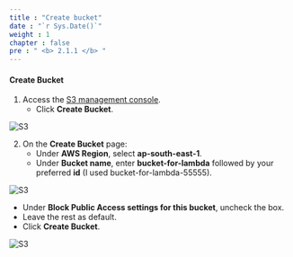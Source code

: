 ```yaml
---
title : "Create bucket"
date : "`r Sys.Date()`"
weight : 1
chapter : false
pre : " <b> 2.1.1 </b> "
---
```


#### Create Bucket
1. Access the [S3 management console](https://s3.console.aws.amazon.com/s3/home?region=ap-southeast-1).
   - Click **Create Bucket**.

![S3](/images/2.prerequisite/001-createbucket.png)

2. On the **Create Bucket** page:
   - Under **AWS Region**, select **ap-south-east-1**.
   - Under **Bucket name**, enter **bucket-for-lambda** followed by your preferred **id** (I used bucket-for-lambda-55555).

![S3](/images/2.prerequisite/002-createbucket.png)

   - Under **Block Public Access settings for this bucket**, uncheck the box.
   - Leave the rest as default.
   - Click **Create Bucket**.

![S3](/images/2.prerequisite/003-createbucket.png)